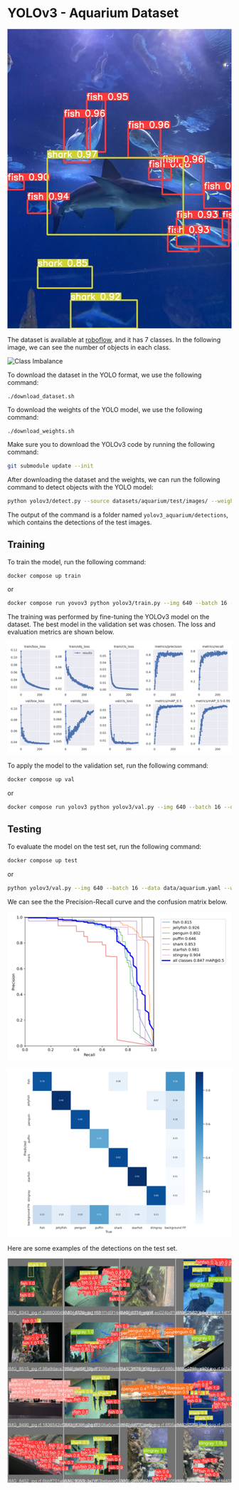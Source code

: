 # YOLOv3 - Aquarium Dataset

![Example of detection](figs/exe.jpg)

The dataset is available at [roboflow](https://public.roboflow.com/object-detection/aquarium), and it has 7 classes. In the following image, we can see the number of objects in each class.

![Class Imbalance](https://i.imgur.com/lFzeXsT.png)

To download the dataset in the YOLO format, we use the following command:

```
./download_dataset.sh
```

To download the weights of the YOLO model, we use the following command:

```
./download_weights.sh
```

Make sure you to download the YOLOv3 code by running the following command:

```bash
git submodule update --init
```

After downloading the dataset and the weights, we can run the following command to detect objects with the YOLO model:

```bash
python yolov3/detect.py --source datasets/aquarium/test/images/ --weights weights/yolov3_aquarium.pt --project yolov3_aquarium --name detections
```

The output of the command is a folder named `yolov3_aquarium/detections`, which contains the detections of the test images.

## Training

To train the model, run the following command:

```bash
docker compose up train
```
or 

```bash
docker compose run yovov3 python yolov3/train.py --img 640 --batch 16 --epochs 300 --data data/aquarium.yaml --weights yolov3.pt --project runs/aquarium
```

The training was performed by fine-tuning the YOLOv3 model on the dataset. The best model in the validation set was chosen. The loss and evaluation metrics are shown below.

![Result](figs/results.png)

To apply the model to the validation set, run the following command:

```bash
docker compose up val
```
or

```bash
docker compose run yolov3 python yolov3/val.py --img 640 --batch 16 --data data/aquarium.yaml --weights weights/yolov3_aquarium.pt --project runs/aquarium-val
```

## Testing

To evaluate the model on the test set, run the following command:

```bash
docker compose up test
```
or

```bash
python yolov3/val.py --img 640 --batch 16 --data data/aquarium.yaml --weights weights/yolov3_aquarium.pt --task test --project runs/aquarium-test
```

We can see the the Precision-Recall curve and the confusion matrix below.

![PR Curve](figs/PR_curve.png)

![Confusion Matrix](figs/confusion_matrix.png)

Here are some examples of the detections on the test set.

![Detections](figs/preds.jpg)



